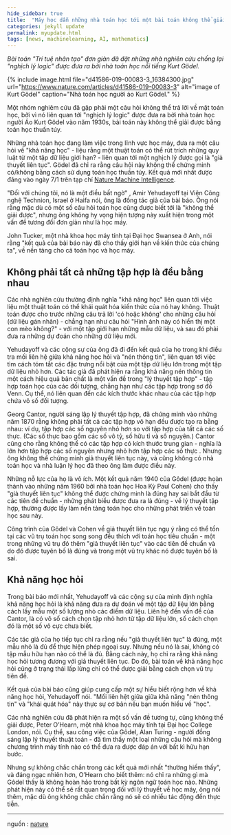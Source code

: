 ```yaml
---
hide_sidebar: true
title:  "Máy học dẫn những nhà toán học tới một bài toán không thể giải"
categories: jekyll update
permalink: myupdate.html
tags: [news, machinelearning, AI, mathematics]
---
```


*Bài toán "Trí tuệ nhân tạo" đơn giản đã đặt những nhà nghiên cứu chống lại "nghịch lý logic" được đưa ra bời nhà toán học nổi tiếng Kurt Gödel.*

{% include image.html file="d41586-019-00083-3_16384300.jpg" url="https://www.nature.com/articles/d41586-019-00083-3" alt="image of Kurt Gödel" caption="Nhà toán học người áo Kurt Gödel." %}

Một nhóm nghiêm cứu đã gặp phải một câu hỏi không thể trả lời về mặt toán học, bởi vì nó liên quan tới "nghịch lý logic" được đưa ra bởi nhà toán học người Áo Kurt Gödel vào năm 1930s, bài toán này không thể giải được bằng toán học thuần túy.

Những nhà toán học đang làm việc trong lĩnh vực học máy, đưa ra một câu hỏi về "khả năng học" - liệu rằng một thuật toán có thể rút trích những quy luật từ một tập dữ liệu giới hạn? - liên quan tới một nghịch lý được gọi là "giả thuyết liên tục". Gödel đã chỉ ra rằng câu hỏi này không thể chứng minh có/không bằng cách sử  dụng toán học thuần túy. Kết quả mới nhất được đăng vào ngày 7/1 trên tạp chí [Nature Machine Intelligence](https://www.nature.com/articles/d41586-019-00083-3#ref-CR1).

"Đối với chúng tôi, nó là một điều bất ngờ" , Amir Yehudayoff tại Viện Công nghệ Technion, Israel ở Haifa nói, ông là đồng tác giả của bài báo. Ông nói rằng mặc dù có một số câu hỏi toán học cũng được biết tới là "không thể giải được", nhưng ông không hy vọng hiện tượng này xuất hiện trong một vấn đề tương đối đơn giản như là học máy.

John Tucker, một nhà khoa học máy tính tại Đại học Swansea ở Anh, nói rằng "kết quả của bài báo này đã cho thấy giới hạn về kiến ​​thức của chúng ta", về nền tảng cho cả toán học và học máy.

## Không phải tất cả những tập hợp là đều bằng nhau

Các nhà nghiên cứu thường định nghĩa "khả năng học" liên quan tới việc liệu một thuật toán có thể khái quát hóa kiến ​​thức của nó hay không. Thuật toán được cho trước những câu trả lời 'có hoặc không' cho những câu hỏi (dữ liệu gán nhãn) - chẳng hạn như câu hỏi "Hình ảnh này có hiển thị một con mèo không?" - với một tập giới hạn những mẫu dữ liệu, và sau đó phải đưa ra những dự đoán cho những dữ liệu mới.

Yehudayoff và các cộng sự của ông đã đi đến kết quả của họ trong khi điều tra mối liên hệ giữa khả năng học hỏi và "nén thông tin", liên quan tới việc tìm cách tóm tắt các đặc trưng nổi bật của một tập dữ liệu lớn trong một tập dữ liệu nhỏ hơn. Các tác giả đã phát hiện ra rằng khả năng nén thông tin một cách hiệu quả bản chất là một vấn đề trong "lý thuyết tập hợp" - tập hợp toán học của các đối tượng, chẳng hạn như các tập hợp trong sơ đồ Venn. Cụ thể, nó liên quan đến các kích thước khác nhau của các tập hợp chứa vô số đối tượng.

Georg Cantor, người sáng lập lý thuyết tập hợp, đã chứng minh vào những năm 1870 rằng không phải tất cả các tập hợp vô hạn đều được tạo ra bằng nhau: ví dụ, tập hợp các số nguyên nhỏ hơn so với tập hợp của tất cả các số thực. (Các số thực bao gồm các số vô tỷ, số hữu tỉ và số nguyên.) Cantor cũng cho rằng không thể có các tập hợp có kích thước trung gian - nghĩa là lớn hơn tập hợp các số nguyên nhưng nhỏ hơn tập hợp các số thực . Nhưng ông không thể chứng minh giả thuyết liên tục này, và cũng không có nhà toán học và nhà luận lý học đã theo ông làm được điều này.

Những nỗ lực của họ là vô ích. Một kết quả năm 1940 của Gôdel (được hoàn thành vào những năm 1960 bởi nhà toán học Hoa Kỳ Paul Cohen) cho thấy "giả thuyết liên tục" không thể được chứng minh là đúng hay sai bắt đầu từ các tiên đề chuẩn - những phát biểu được đưa ra là đúng - về lý thuyết tập hợp, thường được lấy làm nền tảng toán học cho những phát triển về toán học sau này.

Công trình của Gôdel và Cohen về giả thuyết liên tục ngụ ý rằng có thể tồn tại các vũ trụ toán học song song đều thích với toán học tiêu chuẩn - một trong những vũ trụ đó thêm "giả thuyết liên tục" vào các tiên đề chuẩn và do đó được tuyên bố là đúng và trong một vũ trụ khác nó được tuyên bố là sai.

## Khả năng học hỏi
Trong bài báo mới nhất, Yehudayoff và các cộng sự của mình định nghĩa khả năng học hỏi là khả năng đưa ra dự đoán về một tập dữ liệu lớn bằng cách lấy mẫu một số lượng nhỏ các điểm dữ liệu. Liên hệ đến vấn đề của Cantor, là có vô số cách chọn tập nhỏ hơn từ tập dữ liệu lớn, số cách chọn đó là một số vô cực chưa biết.

Các tác giả của họ tiếp tục chỉ ra rằng nếu "giả thuyết liên tục" là đúng, một mẫu nhỏ là đủ để thực hiện phép ngoại suy. Nhưng nếu nó là sai, không có tập mẫu hữu hạn nào có thể là đủ. Bằng cách này, họ chỉ ra rằng khả năng học hỏi tương đương với giả thuyết liên tục. Do đó, bài toán về khả năng học hỏi cũng ở trạng thái lấp lửng chỉ có thể được giải bằng cách chọn vũ trụ tiên đề.

Kết quả của bài báo cũng giúp cung cấp một sự hiểu biết rộng hơn về khả năng học hỏi, Yehudayoff nói. "Mối liên hệt giữa giữa khả năng "nén thông tin" và "khái quát hóa" này thực sự cơ bản nếu bạn muốn hiểu về  "học".

Các nhà nghiên cứu đã phát hiện ra một số vấn đề tương tự, cũng không thể giải được, Peter O’Hearn, một nhà khoa học máy tính tại Đại học College London, nói. Cụ thể, sau công việc của Gôdel, Alan Turing - người đồng sáng lập lý thuyết thuật toán - đã tìm thấy một loại những câu hỏi mà không chương trình máy tính nào có thể đưa ra được đáp án với bất kì hữu hạn bước.

Nhưng sự không chắc chắn trong các kết quả mới nhất "thường hiếm thấy", và đáng ngạc nhiên hơn, O’Hearn cho biết thêm: nó chỉ ra những gì mà Gôdel thấy là không hoàn hảo trong bất kỳ ngôn ngữ toán học nào. Những phát hiện này có thể sẽ rất quan trọng đối với lý thuyết về học máy, ông nói thêm, mặc dù ông không chắc chắn rằng nó sẽ có nhiều tác động đến thực tiễn.

__________________________________________________________________________________________________________________________
nguồn : [nature](https://www.nature.com/articles/d41586-019-00083-3)



